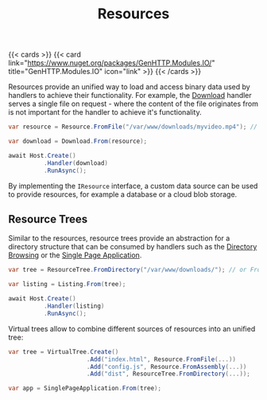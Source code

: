 ﻿---
title: Resources
description: An abstraction layer over file system capabilities to allow binary content to be fetched from any data source
weight: 4
cascade:
  type: docs
---

{{< cards >}}
{{< card link="https://www.nuget.org/packages/GenHTTP.Modules.IO/" title="GenHTTP.Modules.IO" icon="link" >}}
{{< /cards >}}

Resources provide an unified way to load and access binary data used by handlers
to achieve their functionality. For example, the [Download](../../handlers/downloads/) handler
serves a single file on request - where the content of the file originates from
is not important for the handler to achieve it's functionality.

```csharp
var resource = Resource.FromFile("/var/www/downloads/myvideo.mp4"); // or FromString, FromAssembly, ...

var download = Download.From(resource);

await Host.Create()
          .Handler(download)
          .RunAsync();
```

By implementing the `IResource` interface, a custom data source can be used to
provide resources, for example a database or a cloud blob storage.

## Resource Trees

Similar to the resources, resource trees provide an abstraction for a directory
structure that can be consumed by handlers such as the [Directory Browsing](../../handlers/listing/)
or the [Single Page Application](../../frameworks/single-page-applications/). 

```csharp
var tree = ResourceTree.FromDirectory("/var/www/downloads/"); // or FromAssembly, ...

var listing = Listing.From(tree);

await Host.Create()
          .Handler(listing)
          .RunAsync();
```

Virtual trees allow to combine different sources of resources into an unified tree:

```csharp
var tree = VirtualTree.Create()
                      .Add("index.html", Resource.FromFile(...))
                      .Add("config.js", Resource.FromAssembly(...))
                      .Add("dist", ResourceTree.FromDirectory(...));

var app = SinglePageApplication.From(tree);
```

